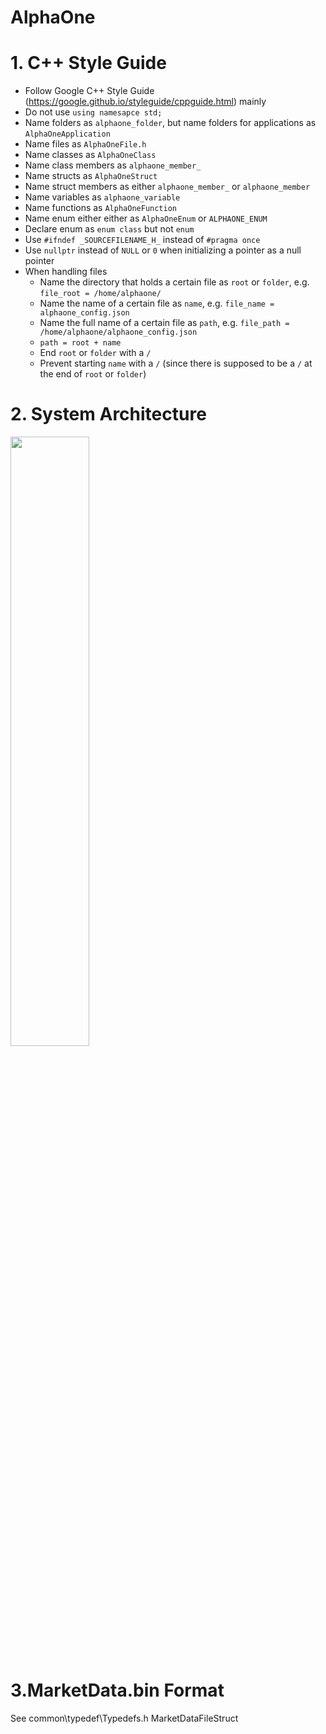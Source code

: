 # AlphaOne

# 1. C++ Style Guide
* Follow Google C++ Style Guide (https://google.github.io/styleguide/cppguide.html) mainly
* Do not use `using namesapce std;`
* Name folders as `alphaone_folder`, but name folders for applications as `AlphaOneApplication`
* Name files as `AlphaOneFile.h`
* Name classes as `AlphaOneClass`
* Name class members as `alphaone_member_`
* Name structs as `AlphaOneStruct`
* Name struct members as either `alphaone_member_` or `alphaone_member`
* Name variables as `alphaone_variable`
* Name functions as `AlphaOneFunction`
* Name enum either either as `AlphaOneEnum` or `ALPHAONE_ENUM`
* Declare enum as `enum class` but not `enum`
* Use `#ifndef _SOURCEFILENAME_H_` instead of `#pragma once`
* Use `nullptr` instead of `NULL` or `0` when initializing a pointer as a null pointer
* When handling files
    *  Name the directory that holds a certain file as `root` or `folder`, e.g. `file_root = /home/alphaone/`
    *  Name the name of a certain file as `name`, e.g. `file_name = alphaone_config.json`
    *  Name the full name of a certain file as `path`, e.g. `file_path = /home/alphaone/alphaone_config.json`
    *  `path = root + name`
    *  End `root` or `folder` with a `/`
    *  Prevent starting `name` with a `/` (since there is supposed to be a `/` at the end of `root` or `folder`)



# 2. System Architecture
<tr><td align="center"><img src="http://10.218.4.22/tzuming.kuo/alphaone/raw/master/SystemArchitecture.png" width="50%" height="50%"></tr></td>



# 3.MarketData.bin Format
See common\typedef\Typedefs.h MarketDataFileStruct
